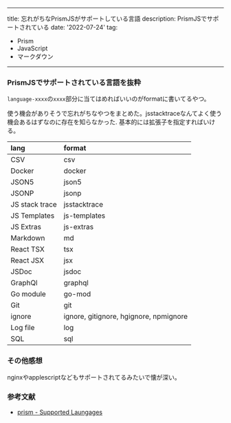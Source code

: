 
---
title: 忘れがちなPrismJSがサポートしている言語
description: PrismJSでサポートされている
date: '2022-07-24'
tag:
  - Prism
  - JavaScript
  - マークダウン
---

### PrismJSでサポートされている言語を抜粋
`language-xxxx`の`xxxx`部分に当てはめればいいのがformatに書いてるやつ。

使う機会がありそうで忘れがちなやつをまとめた。jsstacktraceなんてよく使う機会あるはずなのに存在を知らなかった.
基本的には拡張子を指定すればいける。


| lang | format |
|:-----------|:------------|
| CSV| csv|
| Docker| docker|
| JSON5| json5|
| JSONP| jsonp|
| JS stack trace| jsstacktrace|
| JS Templates| js-templates|
| JS Extras| js-extras|
| Markdown| md|
| React TSX| tsx|
| React JSX| jsx|
| JSDoc| jsdoc|
| GraphQl| graphql|
| Go module| go-mod|
| Git| git|
| ignore| ignore, gitignore, hgignore, npmignore|
| Log file| log|
| SQL| sql|

### その他感想
nginxやapplescriptなどもサポートされてるみたいで懐が深い。

### 参考文献
- [prism - Supported Laungages](https://prismjs.com/#supported-languages)